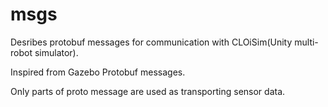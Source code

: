 # msgs

Desribes protobuf messages for communication with CLOiSim(Unity multi-robot simulator).

Inspired from Gazebo Protobuf messages.

Only parts of proto message are used as transporting sensor data.
